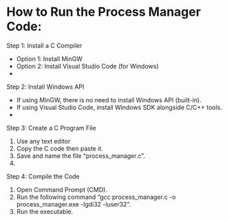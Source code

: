 # How to Run the Process Manager Code:
Step 1: Install a C Compiler
-	Option 1: Install MinGW
-	Option 2: Install Visual Studio Code (for Windows)
-	
Step 2: Install Windows API
-	If using MinGW, there is no need to install Windows API (built-in).
-	If using Visual Studio Code, install Windows SDK alongside C/C++ tools.
-	
Step 3: Create a C Program File
1.	Use any text editor
2.	Copy the C code then paste it.
3.	Save and name the file “process_manager.c”.
4.	
Step 4: Compile the Code
1.	Open Command Prompt (CMD).
2.	Run the following command “gcc process_manager.c -o process_manager.exe -lgdi32 -luser32”.
3.	Run the executable.
